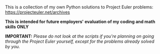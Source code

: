 This is a collection of my own Python solutions to Project Euler problems: https://projecteuler.net/archives

**This is intended for future employers' evaluation of my coding and math skills ONLY**

**IMPORTANT:** *Please do not look at the scripts if you're planning on going through the Project Euler yourself, except for the problems already solved by you.*
